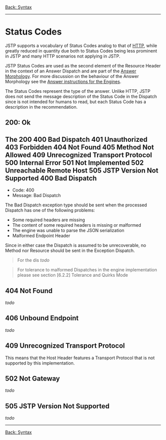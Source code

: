 [Back: Syntax](index.md)

---

Status Codes
============

JSTP supports a vocabulary of Status Codes analog to that of [HTTP](http://www.w3.org/Protocols/rfc2616/rfc2616-sec10.html), while greatly reduced in quantity due both to Status Codes being less prominent in JSTP and many HTTP scenarios not applying in JSTP.

JSTP Status Codes are used as the second element of the Resource Header in the context of an Answer Dispatch and are part of the [Answer Morphology](index.md#answer-morphology). For more discussion on the behaviour of the Answer Morphology see the [Answer instructions for the Engines](../engine.md#answer). 

The Status Codes represent the type of the answer. Unlike HTTP, JSTP does not send the message description of the Status Code in the Dispatch since is not intended for humans to read, but each Status Code has a description in the recommendation.

200: Ok
-------

The 200 
400 Bad Dispatch
401 Unauthorized
403 Forbidden
404 Not Found
405 Method Not Allowed
409 Unrecognized Transport Protocol
500 Internal Error
501 Not Implemented
502 Unreachable Remote Host
505 JSTP Version Not Supported
400 Bad Dispatch
----------------

- Code: 400
- Message: Bad Dispatch

The Bad Dispatch exception type should be sent when the processed Dispatch has one of the following problems:

- Some required headers are missing 
- The content of some required headers is missing or malformed
- The engine was unable to parse the JSON serialization
- Malformed Endpoint Header

Since in either case the Dispatch is assumed to be unrecoverable, no Method nor Resource should be sent in the Exception Dispatch.

> For the dis _todo_

> For tolerance to malformed Dispatches in the engine implementation please see section [6.2.2] Tolerance and Quirks Mode

404 Not Found
-------------

_todo_ 

406 Unbound Endpoint
--------------------

_todo_

409 Unrecognized Transport Protocol
-----------------------------------

This means that the Host Header features a Transport Protocol that is not supported by this implementation.

502 Not Gateway
---------------

_todo_

505 JSTP Version Not Supported
------------------------------

_todo_

---

[Back: Syntax](index.md)
